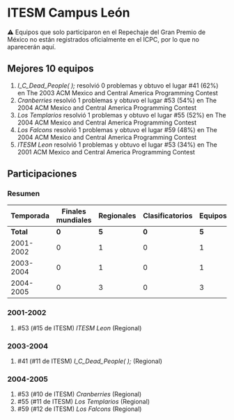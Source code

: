 ---
---

# ITESM Campus León

:warning: Equipos que solo participaron en el Repechaje del Gran Premio de México no están registrados oficialmente en el ICPC, por lo que no aparecerán aquí.

## Mejores 10 equipos

1. _I_C_Dead_People( );_ resolvió 0 problemas y obtuvo el lugar #41 (62%) en The 2003 ACM Mexico and Central America Programming Contest
1. _Cranberries_ resolvió 1 problemas y obtuvo el lugar #53 (54%) en The 2004 ACM Mexico and Central America Programming Contest
1. _Los Templarios_ resolvió 1 problemas y obtuvo el lugar #55 (52%) en The 2004 ACM Mexico and Central America Programming Contest
1. _Los Falcons_ resolvió 1 problemas y obtuvo el lugar #59 (48%) en The 2004 ACM Mexico and Central America Programming Contest
1. _ITESM Leon_ resolvió 1 problemas y obtuvo el lugar #53 (34%) en The 2001 ACM Mexico and Central America Programming Contest

## Participaciones

### Resumen

| Temporada | Finales mundiales | Regionales | Clasificatorios | Equipos |
| --- | --- | --- | --- | --- |
| **Total** | **0** | **5** | **0** | **5** |
| 2001-2002 | 0 | 1 | 0 | 1 |
| 2003-2004 | 0 | 1 | 0 | 1 |
| 2004-2005 | 0 | 3 | 0 | 3 |

### 2001-2002

1. #53 (#15 de ITESM) _ITESM Leon_ (Regional)

### 2003-2004

1. #41 (#11 de ITESM) _I_C_Dead_People( );_ (Regional)

### 2004-2005

1. #53 (#10 de ITESM) _Cranberries_ (Regional)
1. #55 (#11 de ITESM) _Los Templarios_ (Regional)
1. #59 (#12 de ITESM) _Los Falcons_ (Regional)



